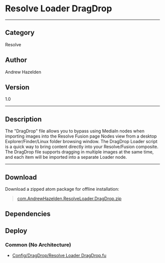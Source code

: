 # Resolve Loader DragDrop
___

## Category
Resolve

## Author
Andrew Hazelden

## Version
1.0

___

## Description
<p>The "DragDrop" file allows you to bypass using MediaIn nodes when importing images into the Resolve Fusion page Nodes view from a desktop Explorer/Finder/Linux folder browsing window. The DragDrop Loader script is a quick way to bring content directly into your Resolve/Fusion composite. The DragDrop file supports dragging in multiple images at the same time, and each item will be imported into a separate Loader node.</p>


___

## Download

Download a zipped atom package for offline installation:
> [com.AndrewHazelden.ResolveLoader.DragDrop.zip](https://gitlab.com/WeSuckLess/Reactor/-/archive/master/Reactor-master.zip?path=Atoms/com.AndrewHazelden.ResolveLoader.DragDrop)  

## Dependencies

## Deploy

### Common (No Architecture)

<ul>
<li><a href="https://gitlab.com/WeSuckLess/Reactor/-/blob/master/Atoms/com.AndrewHazelden.ResolveLoader.DragDrop/Config/DragDrop/Resolve Loader DragDrop.fu?ref_type=heads">Config/DragDrop/Resolve Loader DragDrop.fu</a></li>
</ul>
